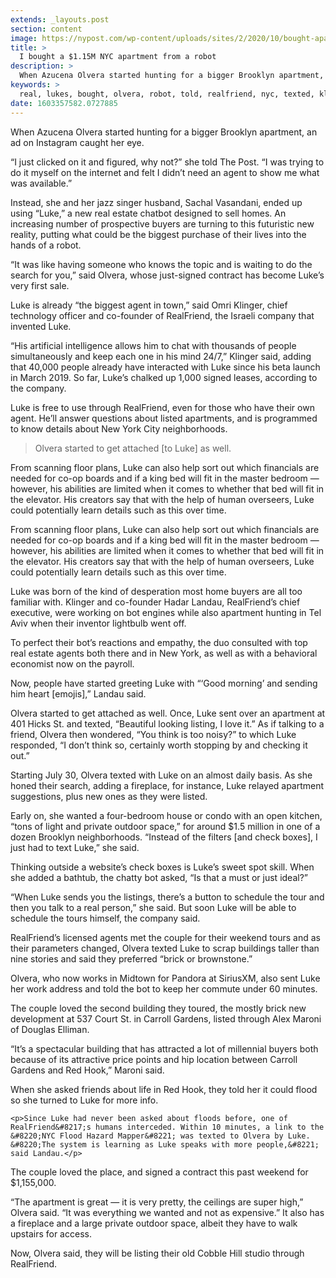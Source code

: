 ```yaml
--- 
extends: _layouts.post 
section: content 
image: https://nypost.com/wp-content/uploads/sites/2/2020/10/bought-apartment-from-robot-5.jpg?quality=90&strip=all&w=1200 
title: > 
  I bought a $1.15M NYC apartment from a robot 
description: > 
  When Azucena Olvera started hunting for a bigger Brooklyn apartment, an ad on Instagram caught her eye.Olvera started to get attached [to Luke] as well.Olvera started to get attached as well.As she honed their search, adding a fireplace, for instance, Luke relayed apartment suggestions, plus new ones as they were listed.Within 10 minutes, a link to the “NYC Flood Hazard Mapper” was texted to Olvera by Luke. 
keywords: > 
  real, lukes, bought, olvera, robot, told, realfriend, nyc, texted, klinger, luke, apartment, started, 115m 
date: 1603357582.0727885 
--- 
```

<div><p>When Azucena Olvera started hunting for a bigger Brooklyn apartment, an ad on Instagram caught her eye.</p>
<p>&#8220;I just clicked on it and figured, why not?&#8221; she told The Post. &#8220;I was trying to do it myself on the internet and felt I didn&#8217;t need an agent to show me what was available.&#8221;</p>
<p>Instead, she and her jazz singer husband, Sachal Vasandani, ended up using &#8220;Luke,&#8221; a new real estate chatbot designed to sell homes. An increasing number of prospective buyers are turning to this futuristic new reality, putting what could be the biggest purchase of their lives into the hands of a robot.</p>
 
<p>&#8220;It was like having someone who knows the topic and is waiting to do the search for you,&#8221; said Olvera, whose just-signed contract has become Luke&#8217;s very first sale.</p>
<p>Luke is already &#8220;the biggest agent in town,&#8221; said Omri Klinger, chief technology officer and co-founder of RealFriend, the Israeli company that invented Luke.</p>
<p>&#8220;His artificial intelligence allows him to chat with thousands of people simultaneously and keep each one in his mind 24/7,&#8221; Klinger said, adding that 40,000 people already have interacted with Luke since his beta launch in March 2019. So far, Luke&#8217;s chalked up 1,000 signed leases, according to the company.</p>
<p>Luke is free to use through RealFriend, even for those who have their own agent. He&#8217;ll answer questions about listed apartments, and is programmed to know details about New York City neighborhoods.</p>
<p></p><blockquote class="pullquote right"><p>Olvera started to get attached [to Luke] as well.</p></blockquote> From scanning floor plans, Luke can also help sort out which financials are needed for co-op boards and if a king bed will fit in the master bedroom &#8212; however, his abilities are limited when it comes to whether that bed will fit in the elevator. His creators say that with the help of human overseers, Luke could potentially learn details such as this over time.
<p>From scanning floor plans, Luke can also help sort out which financials are needed for co-op boards and if a king bed will fit in the master bedroom &#8212; however, his abilities are limited when it comes to whether that bed will fit in the elevator. His creators say that with the help of human overseers, Luke could potentially learn details such as this over time.</p><p>Luke was born of the kind of desperation most home buyers are all too familiar with. Klinger and co-founder Hadar Landau, RealFriend&#8217;s chief executive, were working on bot engines while also apartment hunting in Tel Aviv when their inventor lightbulb went off.</p>
<p>To perfect their bot&#8217;s reactions and empathy, the duo consulted with top real estate agents both there and in New York, as well as with a behavioral economist now on the payroll.</p>
<p>Now, people have started greeting Luke with &#8220;&#8216;Good morning&#8217; and sending him heart [emojis],&#8221; Landau said.</p>
 
<p>Olvera started to get attached as well. Once, Luke sent over an apartment at 401 Hicks St. and texted, &#8220;Beautiful looking listing, I love it.&#8221; As if talking to a friend, Olvera then wondered, &#8220;You think is too noisy?&#8221; to which Luke responded, &#8220;I don&#8217;t think so, certainly worth stopping by and checking it out.&#8221;</p>
<p>Starting July 30, Olvera texted with Luke on an almost daily basis. As she honed their search, adding a fireplace, for instance, Luke relayed apartment suggestions, plus new ones as they were listed.</p>
 
<p>Early on, she wanted a four-bedroom house or condo with an open kitchen, &#8220;tons of light and private outdoor space,&#8221; for around $1.5 million in one of a dozen Brooklyn neighborhoods. &#8220;Instead of the filters [and check boxes], I just had to text Luke,&#8221; she said.</p>
<p>Thinking outside a website&#8217;s check boxes is Luke&#8217;s sweet spot skill. When she added a bathtub, the chatty bot asked, &#8220;Is that a must or just ideal?&#8221;</p>
<p>&#8220;When Luke sends you the listings, there&#8217;s a button to schedule the tour and then you talk to a real person,&#8221; she said. But soon Luke will be able to schedule the tours himself, the company said.</p>
<p>RealFriend&#8217;s licensed agents met the couple for their weekend tours and as their parameters changed, Olvera texted Luke to scrap buildings taller than nine stories and said they preferred &#8220;brick or brownstone.&#8221;</p>
<p>Olvera, who now works in Midtown for Pandora at SiriusXM, also sent Luke her work address and told the bot to keep her commute under 60 minutes.</p>
<p>The couple loved the second building they toured, the mostly brick new development at 537 Court St. in Carroll Gardens, listed through Alex Maroni of Douglas Elliman.</p>
<p>&#8220;It&#8217;s a spectacular building that has attracted a lot of millennial buyers both because of its attractive price points and hip location between Carroll Gardens and Red Hook,&#8221; Maroni said.</p>
<p>When she asked friends about life in Red Hook, they told her it could flood so she turned to Luke for more info.</p>

 
	<p>Since Luke had never been asked about floods before, one of RealFriend&#8217;s humans interceded. Within 10 minutes, a link to the &#8220;NYC Flood Hazard Mapper&#8221; was texted to Olvera by Luke. &#8220;The system is learning as Luke speaks with more people,&#8221; said Landau.</p>
<p>The couple loved the place, and signed a contract this past weekend for $1,155,000.</p>
<p>&#8220;The apartment is great &#8212; it is very pretty, the ceilings are super high,&#8221; Olvera said. &#8220;It was everything we wanted and not as expensive.&#8221; It also has a fireplace and a large private outdoor space, albeit they have to walk upstairs for access.</p>
<p>Now, Olvera said, they will be listing their old Cobble Hill studio through RealFriend.</p>
			</div>